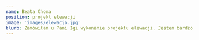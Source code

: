 ```yaml
---
name: Beata Choma
position: projekt elewacji
image: 'images/elewacja.jpg'
blurb: Zamówiłam u Pani Igi wykonanie projektu elewacji. Jestem bardzo zadowolona. Współpraca przebiegała bardzo profesjonalnie. Pani Iga wzięła pod uwagę mój budżet i oczekiwania. Fachowo doradziła nie tylko przy projekcie, ale również przy wyborze produktów do wykonania elewacji. Dostałam też wizualizacje. Z całego serca polecam współpracę.
---
```

